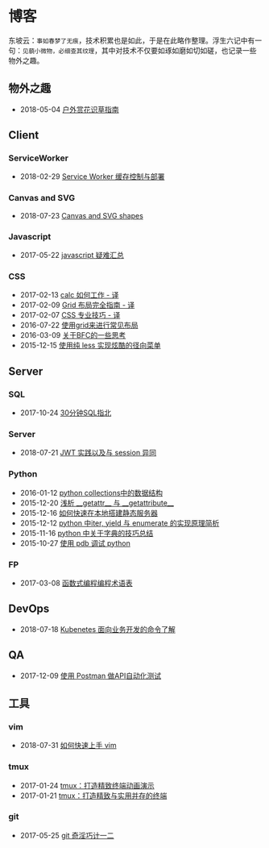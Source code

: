 # 博客

东坡云：`事如春梦了无痕`，技术积累也是如此，于是在此略作整理。浮生六记中有一句：`见藐小微物，必细查其纹理`，其中对技术不仅要如琢如磨如切如磋，也记录一些物外之趣。

## 物外之趣

+ 2018-05-04  [户外赏花识草指南](https://shfshanyue.github.io/plant/#/)

## Client

### ServiceWorker

+ 2018-02-29  [Service Worker 缓存控制与部署](https://github.com/shfshanyue/blog/tree/master/Articles/Cache-for-ServiceWorker)

### Canvas and SVG

+ 2018-07-23 [Canvas and SVG shapes](https://github.com/shfshanyue/blog/tree/master/Articles/Canvas-and-SVG-shapes)

### Javascript

+ 2017-05-22  [javascript 疑难汇总](https://github.com/shfshanyue/blog/tree/master/Articles/Javascript-Puzzles)

### CSS

+ 2017-02-13  [calc 如何工作 - 译](http://www.jianshu.com/p/c1087b95478d)
+ 2017-02-09  [Grid 布局完全指南 - 译](https://segmentfault.com/a/1190000008299555)
+ 2017-02-07  [CSS 专业技巧 - 译](https://github.com/AllThingsSmitty/css-protips/tree/master/translations/zh-CN)
+ 2016-07-22  [使用grid来进行常见布局](https://github.com/shfshanyue/blog/tree/master/Articles/Grid-Layout-Common-Usage)
+ 2016-03-09  [关于BFC的一些思考](https://segmentfault.com/a/1190000004570347)
+ 2015-12-15  [使用纯 less 实现炫酷的径向菜单](http://shfshanyue.github.io/2015/12/15/less%E5%81%9A%E4%B8%AA%E5%BE%84%E5%90%91%E8%8F%9C%E5%8D%95/)


## Server

### SQL

+ 2017-10-24  [30分钟SQL指北](https://github.com/shfshanyue/blog/tree/master/Articles/SQL-Guideline)

### Server
+ 2018-07-21  [JWT 实践以及与 session 异同](https://github.com/shfshanyue/blog/tree/master/Articles/JWT-Guide)

### Python

+ 2016-01-12  [python collections中的数据结构](http://shfshanyue.github.io/2016/01/12/collections%E4%B8%AD%E5%91%BD%E5%90%8D%E5%85%83%E7%BB%84/)
+ 2015-12-20  [浅析 \_\_getattr\_\_ 与 \_\_getattribute\_\_](http://shfshanyue.github.io/2015/12/20/getattr-%E4%B8%8E-getattribute-%E7%9A%84%E5%8C%BA%E5%88%AB/)
+ 2015-12-16  [如何快速在本地搭建静态服务器](http://www.cnblogs.com/xianwang/p/5052736.html)
+ 2015-12-12  [python 中iter, yield 与 enumerate 的实现原理简析](http://www.cnblogs.com/xianwang/p/4907890.html)
+ 2015-11-16  [python 中关于字典的技巧总结](http://www.cnblogs.com/xianwang/p/4970448.html)
+ 2015-10-27  [使用 pdb 调试 python](http://www.cnblogs.com/xianwang/p/4916045.html)

### FP

+ 2017-03-08  [函数式编程编程术语表](https://github.com/shfshanyue/fp-jargon-zh)

## DevOps

+ 2018-07-18  [Kubenetes 面向业务开发的命令了解](https://github.com/shfshanyue/blog/tree/master/Articles/Kubenetes-Commands)

## QA

+ 2017-12-09  [使用 Postman 做API自动化测试](https://github.com/shfshanyue/blog/tree/master/Articles/Postman-for-API-Automated-Testing)

## 工具

### vim

+ 2018-07-31  [如何快速上手 vim](https://github.com/shfshanyue/blog/tree/master/Articles/Vim-Guideline)

### tmux

+ 2017-01-24  [tmux：打造精致终端动画演示](https://github.com/shfshanyue/tmux-config)
+ 2017-01-21  [tmux：打造精致与实用并存的终端](https://segmentfault.com/a/1190000008188987)

### git

+ 2017-05-25  [git 奇淫巧计一二](https://github.com/shfshanyue/blog/tree/master/Articles/git-tips)
